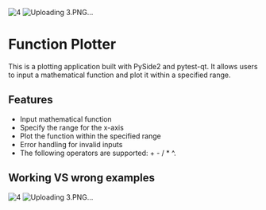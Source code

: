 ![4](https://github.com/mohamedmm9/sw_task_plot_function/assets/76888049/5f199f6d-3f96-4bf2-8f4f-d23b091f2cf4)
![Uploading 3.PNG…]()
# Function Plotter

This is a plotting application built with PySide2 and pytest-qt. It allows users to input a mathematical function and plot it within a specified range.

## Features

- Input mathematical function
- Specify the range for the x-axis
- Plot the function within the specified range
- Error handling for invalid inputs
- The following operators are supported: + - / * ^.

## Working VS wrong examples

![4](https://github.com/mohamedmm9/sw_task_plot_function/assets/76888049/5f199f6d-3f96-4bf2-8f4f-d23b091f2cf4)
![Uploading 3.PNG…]()
